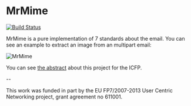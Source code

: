 MrMime
======

[![Build Status](https://travis-ci.org/oklm-wsh/MrMime.svg)](https://travis-ci.org/oklm-wsh/MrMime)

MrMime is a pure implementation of 7 standards about the email. You can see an example to extract an image from an multipart email:

![MrMime](http://img.isomorphis.me/GAGeU.gif)

You can see [the abstract](http://din.osau.re/mrmime.pdf) about this project for the ICFP.

--

This work was funded in part by the EU FP7/2007-2013 User Centric Networking project, grant agreement no 611001.
